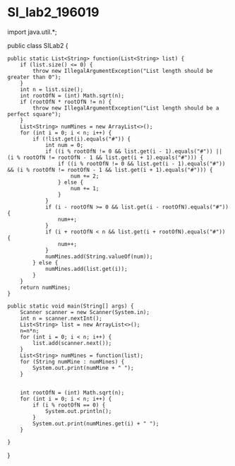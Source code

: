 # SI_lab2_196019
import java.util.*;

public class SILab2 {

    public static List<String> function(List<String> list) {
        if (list.size() <= 0) {
            throw new IllegalArgumentException("List length should be greater than 0");
        }
        int n = list.size();
        int rootOfN = (int) Math.sqrt(n);
        if (rootOfN * rootOfN != n) {
            throw new IllegalArgumentException("List length should be a perfect square");
        }
        List<String> numMines = new ArrayList<>();
        for (int i = 0; i < n; i++) {
            if (!list.get(i).equals("#")) {
                int num = 0;
                if ((i % rootOfN != 0 && list.get(i - 1).equals("#")) || (i % rootOfN != rootOfN - 1 && list.get(i + 1).equals("#"))) {
                    if ((i % rootOfN != 0 && list.get(i - 1).equals("#")) && (i % rootOfN != rootOfN - 1 && list.get(i + 1).equals("#"))) {
                        num += 2;
                    } else {
                        num += 1;
                    }
                }
                if (i - rootOfN >= 0 && list.get(i - rootOfN).equals("#")) {
                    num++;
                }
                if (i + rootOfN < n && list.get(i + rootOfN).equals("#")) {
                    num++;
                }
                numMines.add(String.valueOf(num));
            } else {
                numMines.add(list.get(i));
            }
        }
        return numMines;
    }

    public static void main(String[] args) {
        Scanner scanner = new Scanner(System.in);
        int n = scanner.nextInt();
        List<String> list = new ArrayList<>();
        n=n*n;
        for (int i = 0; i < n; i++) {
            list.add(scanner.next());
        }
        List<String> numMines = function(list);
        for (String numMine : numMines) {
            System.out.print(numMine + " ");
        }


        int rootOfN = (int) Math.sqrt(n);
        for (int i = 0; i < n; i++) {
            if (i % rootOfN == 0) {
                System.out.println();
            }
            System.out.print(numMines.get(i) + " ");
        }

    }
}

